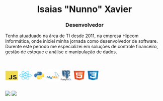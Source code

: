 <h1 align="center">Isaias "Nunno" Xavier</h1>
<h3 align="center">Desenvolvedor</h3>

Tenho atuaduado na área de TI desde 2011, na empresa Hipcom Informática, onde iniciei minha jornada como desenvolvedor de software. Durente este período me especializei em soluções de controle financeiro, gestão de estoque e análise e manipulação de dados. 
##

<div style="display: inline_block"><br>
  <img align="center" alt="JavaScript" height="30" width="40" src="https://raw.githubusercontent.com/devicons/devicon/master/icons/javascript/javascript-original.svg">
  <img align="center" alt="react" height="30" width="40" src="https://raw.githubusercontent.com/devicons/devicon/master/icons/react/react-original.svg">
  <img align="center" alt="Python" height="30" width="40" src="https://raw.githubusercontent.com/devicons/devicon/master/icons/python/python-original.svg">
  <img align="center" alt="mysql" width="40" height="40"src="https://raw.githubusercontent.com/devicons/devicon/master/icons/mysql/mysql-original-wordmark.svg"/>
  <img align="center" alt="postgresql width="30" height="35" src="https://raw.githubusercontent.com/devicons/devicon/master/icons/postgresql/postgresql-original-wordmark.svg"/>
  <img align="center" alt="HTML" height="30" width="40" src="https://raw.githubusercontent.com/devicons/devicon/master/icons/html5/html5-original.svg">
  <img align="center" alt="CSS" height="30" width="40" src="https://raw.githubusercontent.com/devicons/devicon/master/icons/css3/css3-original.svg">
</div>
 
##
  <a href="https://instagram.com/nunnoxavier" target="_blank"><img src="https://img.shields.io/badge/-Instagram-%23E4405F?style=for-the-badge&logo=instagram&logoColor=white" target="_blank"></a>
  <a href = "mailto:nunnoxavier@gmail.com"><img src="https://img.shields.io/badge/-Gmail-%23333?style=for-the-badge&logo=gmail&logoColor=white" target="_blank"></a>
  

